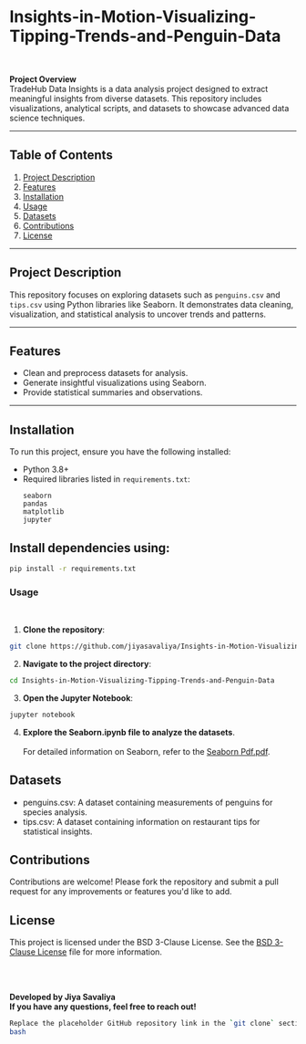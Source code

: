 
#  Insights-in-Motion-Visualizing-Tipping-Trends-and-Penguin-Data 

<br>

**Project Overview**  
TradeHub Data Insights is a data analysis project designed to extract meaningful insights from diverse datasets. This repository includes visualizations, analytical scripts, and datasets to showcase advanced data science techniques.

---

## Table of Contents
1. [Project Description](#project-description)
2. [Features](#features)
3. [Installation](#installation)
4. [Usage](#usage)
5. [Datasets](#datasets)
6. [Contributions](#contributions)
7. [License](#license)

---

## Project Description  
This repository focuses on exploring datasets such as `penguins.csv` and `tips.csv` using Python libraries like Seaborn. It demonstrates data cleaning, visualization, and statistical analysis to uncover trends and patterns.

---

## Features
- Clean and preprocess datasets for analysis.
- Generate insightful visualizations using Seaborn.
- Provide statistical summaries and observations.

---

## Installation  
To run this project, ensure you have the following installed:
- Python 3.8+
- Required libraries listed in `requirements.txt`:
  ```plaintext
  seaborn
  pandas
  matplotlib
  jupyter

## Install dependencies using:


 ```bash
 pip install -r requirements.txt
 ```

### Usage

<br>

1. **Clone the repository**:
   
 ```bash
git clone https://github.com/jiyasavaliya/Insights-in-Motion-Visualizing-Tipping-Trends-and-Penguin-Data .git
 ```

2. **Navigate to the project directory**:

 ```bash
cd Insights-in-Motion-Visualizing-Tipping-Trends-and-Penguin-Data 
```

3. **Open the Jupyter Notebook**:

```bash
jupyter notebook
```

4. **Explore the Seaborn.ipynb file to analyze the datasets**.
   <br>
   <br>
     For detailed information on Seaborn, refer to the [Seaborn Pdf.pdf](path/to/your/file/Seaborn%20Pdf.pdf).


   
## Datasets

- penguins.csv: A dataset containing measurements of penguins for species analysis.
- tips.csv: A dataset containing information on restaurant tips for statistical insights.

## Contributions

Contributions are welcome! Please fork the repository and submit a pull request for any improvements or features you'd like to add.

## License

This project is licensed under the BSD 3-Clause License. See the [BSD 3-Clause License](LICENSE) file for more information.

<br>
<br>

**Developed by Jiya Savaliya**
<br>
**If you have any questions, feel free to reach out!**
```bash
Replace the placeholder GitHub repository link in the `git clone` section with your actual repository URL. Let me know if you’d like any additional customization!
bash

